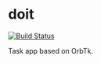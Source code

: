 # doit
[![Build Status](https://h2869596.stratoserver.net/api/badges/flovanco/doit/status.svg)](https://h2869596.stratoserver.net/flovanco/doit)

Task app based on OrbTk.